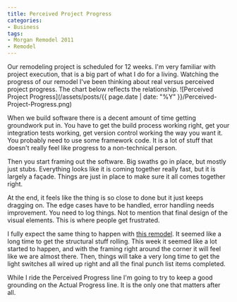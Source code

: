 ```yaml
---
title: Perceived Project Progress
categories:
- Business
tags:
- Morgan Remodel 2011
- Remodel
---
```


Our remodeling project is scheduled for 12 weeks. I'm very familiar with project execution, that is a big part of what I do for a living. Watching the progress of our remodel I've been thinking about real versus perceived project progress. The chart below reflects the relationship.
![Perceived Project Progress](/assets/posts/{{ page.date | date: "%Y" }}/Perceived-Project-Progress.png)

When we build software there is a decent amount of time getting groundwork put in. You have to get the build process working right, get your integration tests working, get version control working the way you want it. You probably need to use some framework code. It is a lot of stuff that doesn't really feel like progress to a non-technical person.

Then you start framing out the software. Big swaths go in place, but mostly just stubs. Everything looks like it is coming together really fast, but it is largely a façade. Things are just in place to make sure it all comes together right.

At the end, it feels like the thing is so close to done but it just keeps dragging on. The edge cases have to be handled, error handling needs improvement. You need to log things. Not to mention that final design of the visual elements. This is where people get frustrated.

I fully expect the same thing to happen with [this remodel](http://thingelstad.com/s/tag/morgan-remodel-2011/img). It seemed like a long time to get the structural stuff rolling. This week it seemed like a lot started to happen, and with the framing right around the corner it will feel like we are almost there. Then, things will take a very long time to get the light switches all wired up right and all the final punch list items completed.

While I ride the Perceived Progress line I'm going to try to keep a good grounding on the Actual Progress line. It is the only one that matters after all.
